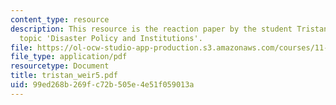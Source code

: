 ```yaml
---
content_type: resource
description: This resource is the reaction paper by the student Tristan Weir on the
  topic 'Disaster Policy and Institutions'.
file: https://ol-ocw-studio-app-production.s3.amazonaws.com/courses/11-941-disaster-vulnerability-and-resilience-spring-2005/99ed268b269fc72b505e4e51f059013a_tristan_weir5.pdf
file_type: application/pdf
resourcetype: Document
title: tristan_weir5.pdf
uid: 99ed268b-269f-c72b-505e-4e51f059013a
---
```


